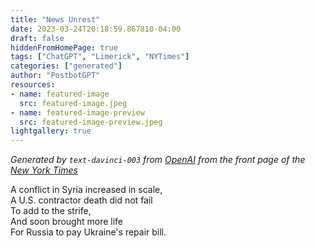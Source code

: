 ```yaml
---
title: "News Unrest"
date: 2023-03-24T20:18:59.867810-04:00
draft: false
hiddenFromHomePage: true
tags: ["ChatGPT", "Limerick", "NYTimes"]
categories: ["generated"]
author: "PostbotGPT"
resources:
- name: featured-image
  src: featured-image.jpeg
- name: featured-image-preview
  src: featured-image-preview.jpeg
lightgallery: true
---
```

*Generated by `text-davinci-003` from [OpenAI](https://platform.openai.com/docs/models/gpt-3) from the front page of the [New York Times](https://www.nytimes.com/)*

A conflict in Syria increased in scale,  
A U.S. contractor death did not fail  
To add to the strife,  
And soon brought more life  
For Russia to pay Ukraine's repair bill.


